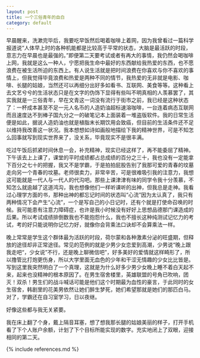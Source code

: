```yaml
---
layout: post
title: 一个三俗青年的自白
category: default
---
```

早晨醒来，洗漱完毕后，我要吃早饭然后喝着咖啡上着网，因为我曾看过一篇科学报道说“人体早上时的各种机能都是比较高于平常的状态，大脑是最活跃的时段，意志力在早晨也是最强的。”即便第二天要考试或者有再大的事情，我仍然会喝咖啡上网，我就是这么一种人，宁愿把我生命中最好的东西献给我热爱的东西，也不愿浪费在被生活所迫的东西上。有人说生活就是把时间浪费在你喜欢与你不喜欢的事情上，但我觉得毕竟浪费和热爱是两种不同的情节，我热爱的无非就是电影、咖啡、长腿的姑娘，当然还可以再细分出好多如看书、互联网、美食等等。这种看上去文艺兮兮的生活状态只是在文字的伪饰下显得有些叫不明真相的人羡慕罢了，其实我就是一三俗青年，早在文青这一词没有流行于街市之前，我已经是这种状态了：一杯成本甚至不足一元人名币的人造奶油超标速溶咖啡，一台连着病态互联网而且速度达不到棒子国九分之一的破笔记本上面装着一堆盗版软件。我的日常生活便是如此，据说人造奶油也就是植脂末长期饮用会致癌，但目前的生活条件还不足以维持我改善这一状况。我本想想如诗如画般地描绘下我的精神世界，可是不知怎么回事就写到现实世界来了，没关系，毕竟现实不是很丰满。


吃过午饭后抓紧时间休息一会，补充精神，现实已经这样了，再不能委屈了精神。下午该去上上课了，课堂的平时成绩都占总成绩的百分之三十，我也没有一定能拿下百分之七十的把握，我又不是学霸，于是拍拍屁股告别了我那可爱的青春的坟墓走向另一个青春的坟墓。老师很卖力，非常辛苦，可是很难吸引我的注意力，我想这可能就是一代人与一代人的代沟吧。那些上课津津有味的同学令我十分羡慕，不知怎么就逾越了这道鸿沟，我也想像他们一样听课听的出神，但我总是走神。我看过心理学方面的书，那种出神的都忘记时间的状态叫“心流”因为太认真了，我只有两种情况下会产生“心流”，一个是写自己的小日记时，还有个就是打使命召唤的时候。我可能患有注意力障碍症，也许是我小时候没有好好上思想品德那门课造成的后果。所以考试成绩排倒数我也不能抱怨什么，我也不擅长这种纯测试记忆力的考试，考的好只能说明你记忆力好，就像你会背乘法口诀却不会算乘法一样。


晚上常常是学生这个群体最为活跃的时段，荷尔蒙和各种激素分泌的旺盛期，但释放的途径却非正常途径。常见的范例的就是少男少女恋爱到高潮，少男说“晚上跟我走吧“，少女说”不行，还是晚上聊微信吧”，好多美好的爱情就这样畸形了，所以撸管比打炮更伤身，所以大学里面无血色的少年和干涩无情趣的少女比比皆是。写到这里我突然明白了一个真理，这就是为什么好多少男少女晚上睡不着白天起不来，起来也没精神的根本原因了。在男生宿舍楼里，英雄联盟的号角已吹响，团灭！双杀！男生们的战斗喊话可能是他们这个时期最为血性的豪言，于此同时的女生宿舍，韩剧里的花美男依然让她们醉生梦死，她们希望那就是她们的那匹白马。对了，学霸还在自习室学习，日以夜继。


好像这些都与我无关紧要。


我在床上翻了个身，戴上隔音耳塞，想了想我那长腿的姑娘美丽的样子，打开手机看了下个人账户余额，计划了下个目标所能实现的数字。充实地闭上了双眼，迎接相同的第二天。



{% include references.md %}
